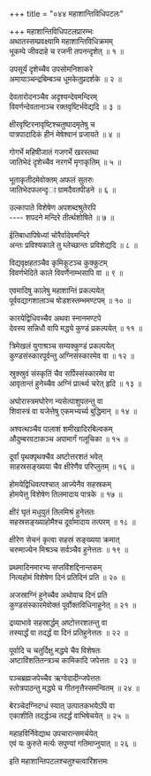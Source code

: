 +++
title = "०४४ महाशान्तिविधिपटलः"

+++
महाशान्तिविधिपटलप्रारम्भः    
अथातस्सम्प्रवक्ष्यामि महाशान्तिविधिक्रमम्  
भूकम्पे जीवदाहे च रजनी तपनन्दृशेत् ॥ १ ॥


उपसूर्यं दृशेच्चैव उपसोमनिशाकरे  
अमायाञ्चन्द्रबिम्बञ्च धूमकेतुप्रदर्शके ॥ २ ॥


देवतारोदनञ्चैव अदृश्यन्देवमन्दिरम्  
विवर्णन्देवतानाञ्च रक्तवृष्टिर्भवेद्यदि ॥ ३ ॥


क्षीरवृष्टिरनावृष्टिश्चतुष्पादमृतेषु च  
पात्रपादादिकं हीनं मेषेश्वानं प्रजायते ॥ ४ ॥


गोगर्भे महिषीजातं गजगर्भे खरस्तथा  
जातिभेदं दृशेच्चैव नरगर्भे मृगाकृतिम् ॥ ५ ॥


भूताकृतीदमेवोक्तम् अफलं सुतरुः  
जातिभेदफलन्दृ◌ा ग्रामदैवतपीडने ॥ ६ ॥


उल्कापाते विशेषेण अपशब्दश्रुतेरपि  
---- शपदने मन्दिरे तीर्त्थशोषिते ॥ ७ ॥


ईतिबाधापिषेध्यां चोरैर्वादेवमन्दिरे  
अन्तः प्रविश्यकाले तु म्लेच्छान्तः प्रविशेद्यदि ॥ ८ ॥


विद्यवृक्षहतञ्चैव कृमिकूटञ्च कुक्कुटम्  
विवर्णभेदिते काले विवर्णेनाम्भसापि वा ॥ ९ ॥


एवमादिषु कालेषु महाशान्तिं प्रकल्पयेत्  
पूर्ववद्यागशालाञ्च षोडशस्तम्भमण्टपम् ॥ १० ॥


कारयेद्विधिवच्चैव अथवा स्नानमण्टपे  
देवस्य सन्निधौ वापि मद्ध्ये कुण्डं प्रकल्पयेत् ॥ ११ ॥


त्रिमेखलं युगाश्रञ्च सम्यक्कुण्डं प्रकल्पयेत्  
कुण्डसंस्कारपूर्वन्तु अग्निसंस्कारमेव वा ॥ १२ ॥


स्रुक्स्रुवं संस्कृतिं चैव सर्पिस्संस्कारमेव वा  
आवृतान्तं हुनेच्चैव अग्निं प्रार्त्थ्य चरेत् हृदि ॥ १३ ॥


अघोरास्त्रमघोरेण न्यसेत्पाशुपतन्तु वा  
शिवास्त्रं वा यजेत्तेषु एकमभ्यर्च्य बुद्धिमान् ॥ १४ ॥



अश्वत्थञ्चैव पालाशं शमीखादिरबिल्वकम्  
औदुम्बरवटाकञ्च अपामार्गं गलूचिका ॥ १५ ॥


दूर्वां पृथक्पृथक्चैव अष्टोत्तरशतं भवेत्  
साहस्रसङ्ख्यया चैव क्षीरेणैव परिप्लुतम् ॥ १६ ॥


होमयेद्विधिवत्पश्चात् आज्येनैव सहस्रकम्  
होमयेत्तु विशेषेण तिलमादाय पात्रके ॥ १७ ॥


क्षीरं घृतं मधुयुतं तिलमिश्रं हुनेत्ततः  
सहस्रसङ्ख्याहोमैश्च दूर्वामादाय तत्परम् ॥ १८ ॥


क्षीरेण सेचनं कृत्वा सहस्रं सङ्ख्यया क्रमात्  
चरुमाज्येन मिश्रञ्च सर्वञ्चैव हुनेत्ततः ॥ १९ ॥


प्रथमादिनमारभ्य सप्तविंशद्दिनान्तकम्  
नित्यहोमं विशेषेण दिनं प्रतिदिनं प्रति ॥ २० ॥


अजस्राग्निं हुनेच्चैव अथोवाच दिनं प्रति  
कुण्डसंस्कारमेवोक्तं पूर्वोक्तविधिनाहुनेत् ॥ २१ ॥


द्रव्याभावे सहस्रार्द्धम् अष्टोत्तरशतन्तु वा  
तस्यार्द्धं वा तदर्द्धं वा दिनं प्रतिहुनेत्ततः ॥ २२ ॥


पूर्वादि च चतुर्दिक्षु मद्ध्ये चैव विशेषतः  
अष्टाविंशतितन्त्रञ्च कामिकादि जपेत्ततः ॥ २३ ॥


पञ्चब्रह्मजपेच्चैव ऋग्वेदादीन्जपेत्ततः  
स्तोत्रपाठन्तु मद्ध्ये च गीतनृत्तैस्समन्वितम् ॥ २४ ॥


बेरञ्चेदग्निदग्धं स्यात् उत्पातकभयेऽपि वा  
एकाशीति तदर्द्धञ्च तदर्द्धं वाभिषेचयेत् ॥ २५ ॥


महाहविर्निवेद्याथ उपचारान्समर्चयेत्  
एवं यः कुरुते मर्त्यः सपुण्यां गतिमाप्नुयात् ॥ २६ ॥


इति महाशान्तिपटलश्चतुश्चत्वारिंशत्तमः  
